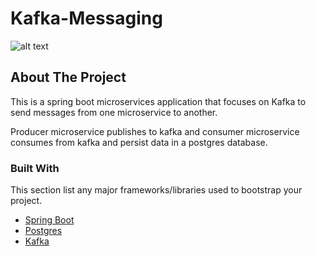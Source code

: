 # Kafka-Messaging 
![alt text](https://miro.medium.com/max/1400/1*BsN81p7EOBf-1L2BVgTCbQ.png)


## About The Project

This is a spring boot microservices application that focuses on Kafka to send
messages from one microservice to another.

Producer microservice publishes to kafka and consumer microservice consumes from kafka and persist
data in a postgres database.

### Built With

This section list any major frameworks/libraries used to bootstrap your project. 

* [Spring Boot](https://spring.io/projects/spring-boot)
* [Postgres](https://www.postgresql.org/)
* [Kafka](https://kafka.apache.org/)
